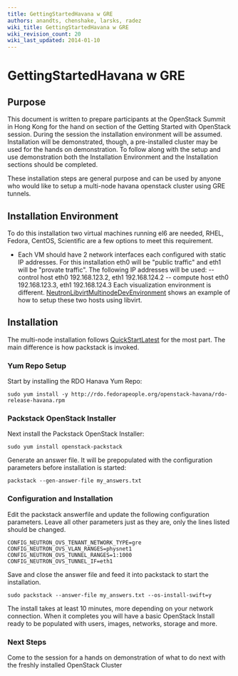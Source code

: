 ```yaml
---
title: GettingStartedHavana w GRE
authors: anandts, chenshake, larsks, radez
wiki_title: GettingStartedHavana w GRE
wiki_revision_count: 20
wiki_last_updated: 2014-01-10
---
```


# GettingStartedHavana w GRE

## Purpose

This document is written to prepare participants at the OpenStack Summit in Hong Kong for the hand on section of the Getting Started with OpenStack session. During the session the installation environment will be assumed. Installation will be demonstrated, though, a pre-installed cluster may be used for the hands on demonstration. To follow along with the setup and use demonstration both the Installation Environment and the Installation sections should be completed.

These installation steps are general purpose and can be used by anyone who would like to setup a multi-node havana openstack cluster using GRE tunnels.

## Installation Environment

To do this installation two virtual machines running el6 are needed, RHEL, Fedora, CentOS, Scientific are a few options to meet this requirement.
* Each VM should have 2 network interfaces each configured with static IP addresses. For this installation eth0 will be "public traffic" and eth1 will be "provate traffic". The following IP addresses will be used:
-- control host eth0 192.168.123.2, eth1 192.168.124.2
-- compute host eth0 192.168.123.3, eth1 192.168.124.3
 Each visualization environment is different. [NeutronLibvirtMultinodeDevEnvironment](NeutronLibvirtMultinodeDevEnvironment) shows an example of how to setup these two hosts using libvirt.

## Installation

The multi-node installation follows [QuickStartLatest](QuickStartLatest) for the most part. The main difference is how packstack is invoked.

### Yum Repo Setup

Start by installing the RDO Hanava Yum Repo:

    sudo yum install -y http://rdo.fedorapeople.org/openstack-havana/rdo-release-havana.rpm

### Packstack OpenStack Installer

Next install the Packstack OpenStack Installer:

    sudo yum install openstack-packstack

Generate an answer file. It will be prepopulated with the configuration parameters before installation is started:

    packstack --gen-answer-file my_answers.txt

### Configuration and Installation

Edit the packstack answerfile and update the following configuration parameters. Leave all other parameters just as they are, only the lines listed should be changed.

    CONFIG_NEUTRON_OVS_TENANT_NETWORK_TYPE=gre
    CONFIG_NEUTRON_OVS_VLAN_RANGES=physnet1
    CONFIG_NEUTRON_OVS_TUNNEL_RANGES=1:1000
    CONFIG_NEUTRON_OVS_TUNNEL_IF=eth1

Save and close the answer file and feed it into packstack to start the installation.

    sudo packstack --answer-file my_answers.txt --os-install-swift=y

The install takes at least 10 minutes, more depending on your network connection. When it completes you will have a basic OpenStack Install ready to be populated with users, images, networks, storage and more.

### Next Steps

Come to the session for a hands on demonstration of what to do next with the freshly installed OpenStack Cluster
